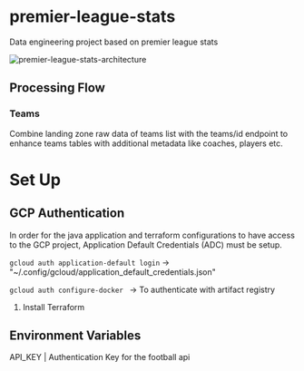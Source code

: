 # premier-league-stats

Data engineering project based on premier league stats

![premier-league-stats-architecture](https://github.com/user-attachments/assets/84c87b2e-c2cb-46b3-8201-e0af729e0003)

## Processing Flow

### Teams

Combine landing zone raw data of teams list with the teams/id endpoint to enhance teams tables with additional metadata
like coaches, players etc.

# Set Up

## GCP Authentication

In order for the java application and terraform configurations to have access to the GCP project,
Application Default Credentials (ADC) must be setup.

``gcloud auth application-default login`` -> "~/.config/gcloud/application_default_credentials.json"

``gcloud auth configure-docker `` -> To authenticate with artifact registry

1. Install Terraform

## Environment Variables

API_KEY | Authentication Key for the football api
